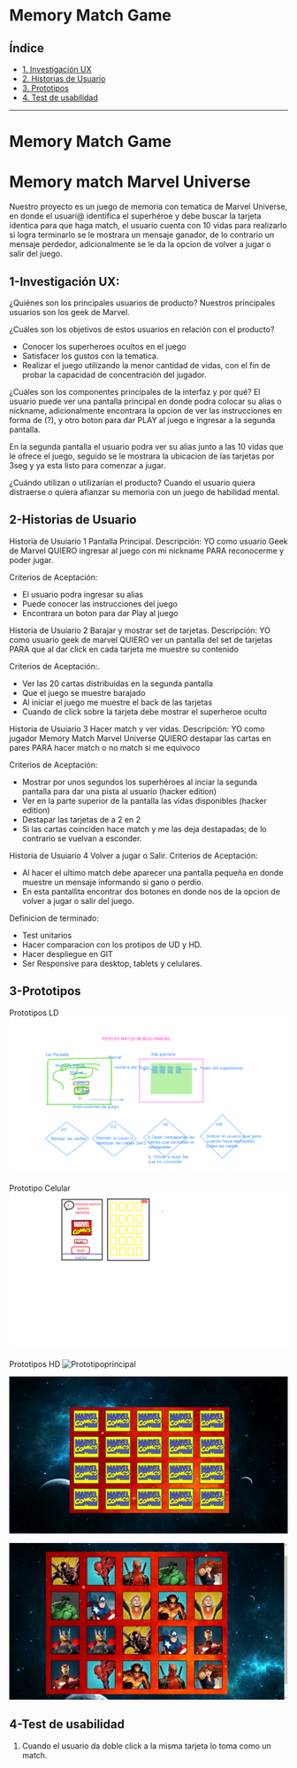 # Memory Match Game

## Índice


* [1. Investigación UX](##1-InvestigaciónUX)
* [2. Historias de Usuario](##2-HistoriasdeUsuario)
* [3. Prototipos](##3-Prototipos)
* [4. Test de usabilidad](##4-Testdeusabilidad)

***

# Memory Match Game
# Memory match Marvel Universe

Nuestro proyecto es un juego de memoria con tematica de Marvel Universe, en donde el usuari@ identifica el superhéroe y debe buscar la tarjeta identica para que haga match, el usuario cuenta con 10 vidas para realizarlo si logra terminarlo se le mostrara un mensaje ganador, de lo contrario un mensaje perdedor, adicionalmente se le da la opcion de volver a jugar o salir del juego.

## 1-Investigación UX:
¿Quiénes son los principales usuarios de producto?
Nuestros principales usuarios son los geek de Marvel.

¿Cuáles son los objetivos de estos usuarios en relación con el producto?
* Conocer los superheroes ocultos en el juego
* Satisfacer los gustos con la tematica.
* Realizar el juego utilizando la menor cantidad de vidas, con el fin de probar la capacidad de concentración del jugador.

¿Cuáles son los componentes principales de la interfaz y por qué?
El usuario puede ver una pantalla principal en donde podra colocar su alias o nickname, adicionalmente encontrara la opcion de ver las instrucciones en forma de (?), y otro boton para dar PLAY al juego e ingresar a la segunda pantalla.

En la segunda pantalla el usuario podra ver su alias junto a las 10 vidas que le ofrece el juego, seguido se le mostrara la ubicacion de las tarjetas por 3seg y ya esta listo para comenzar a jugar.

¿Cuándo utilizan o utilizarían el producto?
Cuando el usuario quiera distraerse o quiera afianzar su memoria con un juego de habilidad mental.


## 2-Historias de Usuario
Historia de Usuiario 1 Pantalla Principal.
Descripción: YO como usuario Geek de Marvel QUIERO  ingresar al juego con mi nickname PARA reconocerme y poder jugar.

Criterios de Aceptación:
* El usuario podra ingresar su alias
* Puede conocer las instrucciones del juego
* Encontrara un boton para dar Play al juego

Historia de Usuiario 2 Barajar y mostrar set de tarjetas.
Descripción: YO como usuario geek de marvel QUIERO ver un pantalla del set de tarjetas PARA que al dar click en cada tarjeta me muestre su contenido

Criterios de Aceptación:.
* Ver las 20 cartas distribuidas en la segunda pantalla
* Que el juego se muestre barajado
* Al iniciar el juego me muestre el back de las tarjetas
* Cuando de click sobre la tarjeta debe mostrar el superheroe oculto

Historia de Usuiario 3 Hacer match y ver vidas.
Descripción: YO como jugador Memory Match Marvel Universe  QUIERO destapar las cartas en pares PARA hacer match o no match si me equivoco

Criterios de Aceptación:
* Mostrar por unos segundos los superhéroes al inciar la segunda pantalla para dar una pista al usuario (hacker edition)
* Ver en la parte superior de la pantalla las vidas disponibles (hacker edition)
* Destapar las tarjetas de a 2 en 2
* Si las cartas coinciden hace match y me las deja destapadas; de lo contrario se vuelvan a esconder.

Historia de Usuiario 4 Volver a jugar o Salir.
Criterios de Aceptación:
* Al hacer el ultimo match debe aparecer una pantalla pequeña en donde muestre un mensaje informando si gano o perdio.
* En esta pantallita encontrar dos botones en donde nos de la opcion de volver a jugar o salir del juego.


Definicion de terminado: 
* Test unitarios 
* Hacer comparacion con los protipos de UD y HD.
* Hacer despliegue en GIT
* Ser Responsive para desktop, tablets y celulares.

## 3-Prototipos 
Prototipos LD
![primer bosquejo del prototipo](src/images/PrototipoLD.png)

Prototipo Celular
![Prototipo Celular](src/images/PrototipoUDPhone.png)


Prototipos HD
![Prototipoprincipal](src/images/principalpan.png)

![Prototipoback](src/images/backfondo.png)

![Prototipoimage](src/images/imagefondo.png)

## 4-Test de usabilidad
1. Cuando el usuario da doble click a la misma tarjeta lo toma como un match.


